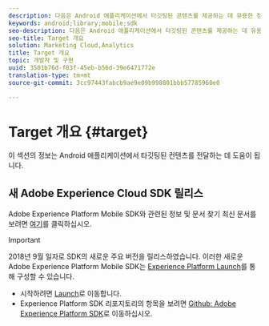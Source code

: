 ```yaml
---
description: 다음은 Android 애플리케이션에서 타깃팅된 콘텐츠를 제공하는 데 유용한 정보입니다.
keywords: android;library;mobile;sdk
seo-description: 다음은 Android 애플리케이션에서 타깃팅된 콘텐츠를 제공하는 데 유용한 정보입니다.
seo-title: Target 개요
solution: Marketing Cloud,Analytics
title: Target 개요
topic: 개발자 및 구현
uuid: 3501b76d-f83f-45eb-b56d-39e6471772e
translation-type: tm+mt
source-git-commit: 3cc97443fabcb9ae9e09b998801bbb57785960e0

---
```



# Target 개요 {#target}

이 섹션의 정보는 Android 애플리케이션에서 타깃팅된 컨텐츠를 전달하는 데 도움이 됩니다.

## 새 Adobe Experience Cloud SDK 릴리스

Adobe Experience Platform Mobile SDK와 관련된 정보 및 문서 찾기 최신 문서를 보려면 [여기](https://aep-sdks.gitbook.io/docs/)를 클릭하십시오.

>[!IMPORTANT]
>
>2018년 9월 일자로 SDK의 새로운 주요 버전을 릴리스하였습니다. 이러한 새로운 Adobe Experience Platform Mobile SDK는 [Experience Platform Launch](https://www.adobe.com/experience-platform/launch.html)를 통해 구성할 수 있습니다.

* 시작하려면 [Launch](https://launch.adobe.com/)로 이동합니다.
* Experience Platform SDK 리포지토리의 항목을 보려면 [Github: Adobe Experience Platform SDK](https://github.com/Adobe-Marketing-Cloud/acp-sdks)로 이동하십시오.